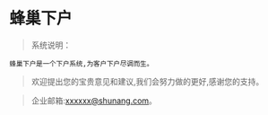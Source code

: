 # 蜂巢下户

> 系统说明：

>   
    蜂巢下户是一个下户系统,为客户下户尽调而生。
    
>   欢迎提出您的宝贵意见和建议,我们会努力做的更好,感谢您的支持。

>   企业邮箱:xxxxxx@shunang.com。

